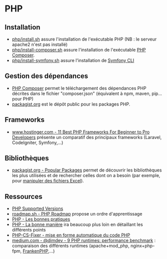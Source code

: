 # PHP

## Installation

* [php/install.sh](install.sh) assure l'installation de l'exécutable PHP (NB : le serveur apache2 n'est pas installé)
* [php/install-composer.sh](install-composer.sh) assure l'installation de l'exécutable [PHP Composer](https://getcomposer.org/).
* [php/install-symfony.sh](install-symfony.sh) assure l'installation de [Symfony CLI](https://symfony.com/doc/current/setup.html#creating-symfony-applications)

## Gestion des dépendances

* [PHP Composer](https://getcomposer.org/) permet le téléchargement des dépendances PHP décrites dans le fichier "composer.json" (équivalent à npm, maven, pip... pour PHP)
* [packagist.org](https://packagist.org/explore/popular) est le dépôt public pour les packages PHP.

## Frameworks

* [www.hostinger.com - 11 Best PHP Frameworks For Beginner to Pro Developers](https://www.hostinger.com/tutorials/best-php-framework) présente un comparatif des principaux frameworks (Laravel, CodeIgniter, Symfony,...)

## Bibliothèques

* [packagist.org - Popular Packages](https://packagist.org/explore/popular) permet de découvrir les bibliothèques les plus utilisées et de rechercher celles dont on a besoin (par exemple, pour [manipuler des fichiers Excel](https://packagist.org/explore/popular?query=excel)).

## Ressources

* [PHP Supported Versions](https://www.php.net/supported-versions)
* [roadmap.sh - PHP Roadmap](https://roadmap.sh/php) propose un ordre d'apprentissage
* [PHP - Les bonnes pratiques](bonnes-pratiques.md)
* [PHP - La bonne manière](https://eilgin.github.io/php-the-right-way/) ira beaucoup plus loin en détaillant les différents points
* [PHP-CS-Fixer - mise en forme automatique du code PHP](php-cs-fixer.md)
* [medium.com - @dimdev - 9 PHP runtimes: performance benchmark](https://medium.com/@dimdev/9-php-runtimes-performance-benchmark-cbc0527b9df9) : comparaison des différents runtimes (apache+mod_php, nginx+php-fpm, [FrankenPHP](https://frankenphp.dev/),...)
